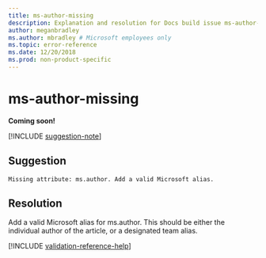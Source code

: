 ```yaml
---
title: ms-author-missing
description: Explanation and resolution for Docs build issue ms-author-missing
author: meganbradley
ms.author: mbradley # Microsoft employees only
ms.topic: error-reference
ms.date: 12/20/2018
ms.prod: non-product-specific
---
```

# ms-author-missing

**Coming soon!**

[!INCLUDE [suggestion-note](includes/suggestion-note.md)]

## Suggestion

`Missing attribute: ms.author. Add a valid Microsoft alias.`

## Resolution

Add a valid Microsoft alias for ms.author. This should be either the individual author of the article, or a designated team alias.

<!--make sure to add this file to your includes folder and verify the path-->
[!INCLUDE [validation-reference-help](includes/validation-reference-help.md)]